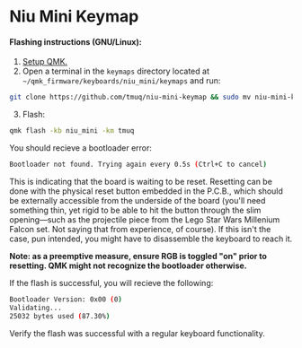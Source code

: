 # Niu Mini Keymap
#### Flashing instructions (GNU/Linux):
1. [Setup QMK.](https://docs.qmk.fm/#/newbs_getting_started)
2. Open a terminal in the `keymaps` directory located at `~/qmk_firmware/keyboards/niu_mini/keymaps` and run:
```sh
git clone https://github.com/tmuq/niu-mini-keymap && sudo mv niu-mini-keymap tmuq
```
3. Flash:
```sh
qmk flash -kb niu_mini -km tmuq
```
You should recieve a bootloader error:
```sh
Bootloader not found. Trying again every 0.5s (Ctrl+C to cancel)
```
This is indicating that the board is waiting to be reset. Resetting can be done with the physical reset button embedded in the P.C.B., which should be externally accessible from the underside of the board (you'll need something thin, yet rigid to be able to hit the button through the slim opening—such as the projectile piece from the Lego Star Wars Millenium Falcon set. Not saying that from experience, of course). If this isn't the case, pun intended, you might have to disassemble the keyboard to reach it.
 
**Note: as a preemptive measure, ensure RGB is toggled "on" prior to resetting. QMK might not recognize the bootloader otherwise.**

If the flash is successful, you will recieve the following:
```sh
Bootloader Version: 0x00 (0)
Validating...
25032 bytes used (87.30%)
```
Verify the flash was successful with a regular keyboard functionality.

